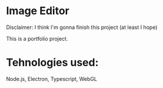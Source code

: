 # Image Editor

Disclaimer: I think I'm gonna finish this project (at least I hope)

This is a portfolio project.

# Tehnologies used:

Node.js, Electron, Typescript, WebGL
